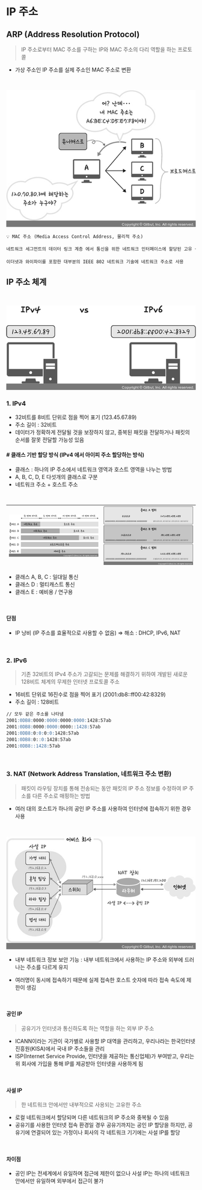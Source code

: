 # IP 주소

## ARP (Address Resolution Protocol)

> IP 주소로부터 MAC 주소를 구하는 IP와 MAC 주소의 다리 역할을 하는 프로토콜

- 가상 주소인 IP 주소를 실제 주소인 MAC 주소로 변환

<br>

![ARP](image/ARP.png)

```markdown
💡 MAC 주소 (Media Access Control Address, 물리적 주소)

네트워크 세그먼트의 데이터 링크 계층 에서 통신을 위한 네트워크 인터페이스에 할당된 고유 식별자

이더넷과 와이파이를 포함한 대부분의 IEEE 802 네트워크 기술에 네트워크 주소로 사용
```


## IP 주소 체계

<br>

![IPv4 vs IPv6](image/IPv4_IPv6.png)

### 1. IPv4

- 32비트를 8비트 단위로 점을 찍어 표기 (123.45.67.89)
- 주소 길이 : 32비트
- 데이터가 정확하게 전달될 것을 보장하지 않고, 중복된 패킷을 전달하거나 패킷의 순서를 잘못 전달할 가능성 있음

#### # 클래스 기반 할당 방식 (IPv4 에서 아이피 주소 할당하는 방식)

- 클래스 : 하나의 IP 주소에서 네트워크 영역과 호스트 영역을 나누는 방법
- A, B, C, D, E 다섯개의 클래스로 구분
- 네트워크 주소 + 호스트 주소

<br>

![클래스 기반 할당 방식](image/class-subnetting.png) | ![클래스 기반 할당 방식 상세 내역](image/class-subnetting-detail.png)
--- | --- | 

- 클래스 A, B, C : 일대일 통신
- 클래스 D : 멀티캐스트 통신
- 클래스 E : 예비용 / 연구용

<br>

#### 단점

- IP 낭비 (IP 주소를 효율적으로 사용할 수 없음) ⇒ 해소 : DHCP, IPv6, NAT

<br>

### 2. IPv6

> 기존 32비트의 IPv4 주소가 고갈되는 문제를 해결하기 위하여 개발된 새로운 128비트 체계의 무제한 인터넷 프로토콜 주소

- 16비트 단위로 16진수로 점을 찍어 표기 (2001:db8::ff00:42:8329)
- 주소 길이 : 128비트

```markdown
// 모두 같은 주소를 나타냄
2001:0DB8:0000:0000:0000:0000:1428:57ab
2001:0DB8:0000:0000:0000::1428:57ab
2001:0DB8:0:0:0:0:1428:57ab
2001:0DB8:0::0:1428:57ab
2001:0DB8::1428:57ab
```

<br>

### 3. NAT (Network Address Translation, 네트워크 주소 변환)

> 패킷이 라우팅 장치를 통해 전송되는 동안 패킷의  IP 주소 정보를 수정하여 IP 주소를 다른 주소로 매핑하는 방법

- 여러 대의 호스트가 하나의 공인 IP 주소를 사용하여 인터넷에 접속하기 위한 경우 사용

<br>

![NAT](image/NAT.png)

- 내부 네트워크 정보 보안 기능 : 내부 네트워크에서 사용하는 IP 주소와 외부에 드러나는 주소를 다르게 유지

- 여러명이 동시에 접속하기 때문에 실제 접속한 호스트 숫자에 따라 접속 속도에 제한이 생김

<br>

#### 공인 IP

> 공유기가 인터넷과 통신하도록 하는 역할을 하는 외부 IP 주소

- ICANN이라는 기관이 국가별로 사용할 IP 대역을 관리하고, 우리나라는 한국인터넷진흥원(KISA)에서 국내 IP 주소들을 관리
- ISP(Internet Service Provide, 인터넷을 제공하는 통신업체)가 부여받고, 우리는 위 회사에 가입을 통해 IP를 제공받아 인터넷을 사용하게 됨

<br>

#### 사설 IP

> 한 네트워크 안에서만 내부적으로 사용되는 고유한 주소

- 로컬 네트워크에서 할당되며 다른 네트워크의 IP 주소와 중복될 수 있음
- 공유기를 사용한 인터넷 접속 환경일 경우 공유기까지는 공인 IP 할당을 하지만, 공유기에 연결되어 있는 가정이나 회사의 각 네트워크 기기에는 사설 IP를 할당

<br>

#### 차이점

- 공인 IP는 전세계에서 유일하며 접근에 제한이 없으나 사설 IP는 하나의 네트워크 안에서만 유일하며 외부에서 접근이 불가